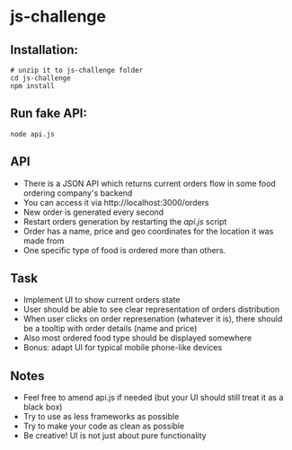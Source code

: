 js-challenge
============

## Installation: 
```
# unzip it to js-challenge folder
cd js-challenge
npm install
```

## Run fake API:
```
node api.js
```

## API

* There is a JSON API which returns current orders flow in some food ordering company's backend
* You can access it via http://localhost:3000/orders
* New order is generated every second
* Restart orders generation by restarting the _api.js_ script
* Order has a name, price and geo coordinates for the location it was made from
* One specific type of food is ordered more than others. 

## Task 

* Implement UI to show current orders state
* User should be able to see clear representation of orders distribution
* When user clicks on order represenation (whatever it is), there should be a tooltip with order details (name and price)
* Also most ordered food type should be displayed somewhere
* Bonus: adapt UI for typical mobile phone-like devices

## Notes

* Feel free to amend api.js if needed (but your UI should still treat it as a black box)
* Try to use as less frameworks as possible
* Try to make your code as clean as possible 
* Be creative! UI is not just about pure functionality 
